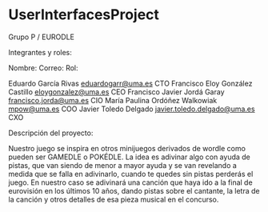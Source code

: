 # UserInterfacesProject

Grupo P / EURODLE

Integrantes y roles:

Nombre:                              Correo:                        Rol:

Eduardo García Rivas                 eduardogarr@uma.es             CTO
Francisco Eloy González Castillo     eloygonzalez@uma.es            CEO
Francisco Javier Jordá Garay         francisco.jorda@uma.es         CIO
María Paulina Ordóñez Walkowiak      mpow@uma.es                    COO
Javier Toledo Delgado                javier.toledo.delgado@uma.es   CXO

Descripción del proyecto:

Nuestro juego se inspira en otros minijuegos derivados de wordle como pueden ser GAMEDLE o POKÉDLE.
La idea es adivinar algo con ayuda de pistas, que van siendo de menor a mayor ayuda y se van revelando a
medida que se falla en adivinarlo, cuando te quedes sin pistas perderás el juego.
En nuestro caso se adivinará una canción que haya ido a la final de eurovisión en los últimos 10 años,
dando pistas sobre el cantante, la letra de la canción y otros detalles de esa pieza musical en el concurso.
